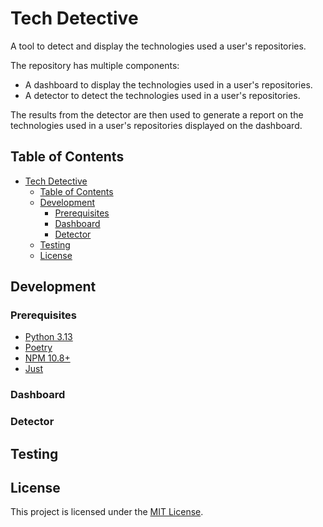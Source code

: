 # Tech Detective

A tool to detect and display the technologies used a user's repositories.

The repository has multiple components:

- A dashboard to display the technologies used in a user's repositories.
- A detector to detect the technologies used in a user's repositories.

The results from the detector are then used to generate a report on the technologies used in a user's repositories displayed on the dashboard.

## Table of Contents

- [Tech Detective](#tech-detective)
  - [Table of Contents](#table-of-contents)
  - [Development](#development)
    - [Prerequisites](#prerequisites)
    - [Dashboard](#dashboard)
    - [Detector](#detector)
  - [Testing](#testing)
  - [License](#license)

## Development

### Prerequisites

- [Python 3.13](https://www.python.org/downloads/)
- [Poetry](https://python-poetry.org/)
- [NPM 10.8+](https://nodejs.org/en/)
- [Just](https://github.com/casey/just)

### Dashboard

<!-- TODO: Add dashboard instructions -->

### Detector

<!-- TODO: Add detector instructions -->

## Testing

<!-- TODO: Add testing instructions -->

## License

This project is licensed under the [MIT License](LICENSE).

